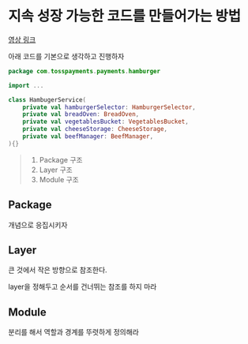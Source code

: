 # 지속 성장 가능한 코드를 만들어가는 방법

[영상 링크](https://www.youtube.com/watch?v=RVO02Z1dLF8)

아래 코드를 기본으로 생각하고 진행하자

```kotlin
package com.tosspayments.payments.hamburger

import ...

class HambugerService(
    private val hamburgerSelector: HamburgerSelector,
    private val breadOven: BreadOven,
    private val vegetablesBucket: VegetablesBucket,
    private val cheeseStorage: CheeseStorage,
    private val beefManager: BeefManager,
){}
```

> 1. Package 구조
> 2. Layer 구조
> 3. Module 구조

## Package

개념으로 응집시키자

## Layer

큰 것에서 작은 방향으로 참조한다.

layer을 정해두고 순서를 건너뛰는 참조를 하지 마라

## Module

분리를 해서 역할과 경계를 뚜렷하게 정의해라
